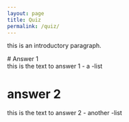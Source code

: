 ```yaml
---
layout: page
title: Quiz
permalink: /quiz/
---
```


this is an introductory paragraph.
<div class="quiz">
# Answer 1
<div>
this is the text to answer 1
- a
-list
</div>

# answer 2
<div>
this is the text to answer 2
- another
-list
</div>
<div>
